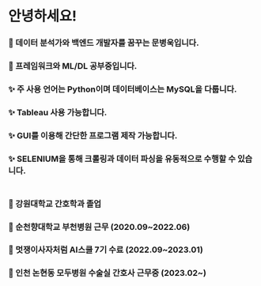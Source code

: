 # 안녕하세요!


### 👋 데이터 분석가와 백엔드 개발자를 꿈꾸는 문병욱입니다.
<!-- ### 🔭 현재 무직상태입니다. -->
### 🌱 프레임워크와 ML/DL 공부중입니다.
### ✨ 주 사용 언어는 Python이며 데이터베이스는 MySQL을 다룹니다.
### ✨ Tableau 사용 가능합니다.
### ✨ GUI를 이용해 간단한 프로그램 제작 가능합니다.
### ✨ SELENIUM을 통해 크롤링과 데이터 파싱을 유동적으로 수행할 수 있습니다.<br><br>

### 👯 강원대학교 간호학과 졸업
### 👯 순천향대학교 부천병원 근무 (2020.09~2022.06)
### 👯 멋쟁이사자처럼 AI스쿨 7기 수료 (2022.09~2023.01)
### 👯 인천 논현동 모두병원 수술실 간호사 근무중 (2023.02~)

<!--
**korea539/korea539** is a ✨ _special_ ✨ repository because its `README.md` (this file) appears on your GitHub profile.

Here are some ideas to get you started:

- 🔭 I’m currently working on ...
- 🌱 I’m currently learning ...
- 👯 I’m looking to collaborate on ...
- 🤔 I’m looking for help with ...
- 💬 Ask me about ...
- 📫 How to reach me: ...
- 😄 Pronouns: ...
- ⚡ Fun fact: ...
-->
